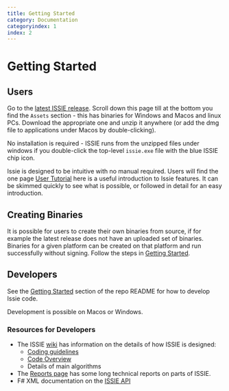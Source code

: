 ```yaml
---
title: Getting Started
category: Documentation
categoryindex: 1
index: 2
---
```


# Getting Started

## Users

Go to the [latest ISSIE release](https://github.com/tomcl/issie/releases/latest). Scroll down this page till at the bottom you find the `Assets` section - this has binaries for Windows and Macos and linux PCs. Download the appropriate one and unzip it anywhere (or add the dmg file to applications under Macos by double-clicking). 

No installation is required - ISSIE runs from the unzipped files under windows if you double-click the top-level `issie.exe` file with the blue ISSIE chip icon. 

Issie is designed to be intuitive with no manual required. Users will find the one page [User Tutorial](userGuide.html) here is a useful introduction to Issie features. It can be skimmed quickly to see what is possible, or followed in detail for an easy introduction.

## Creating Binaries

It is possible for users to create their own binaries from source, if for example the latest release does not have an uploaded set of binaries. Binaries for a given platform can be created on that platform and run successfully without signing. Follow the steps in [Getting Started](https://github.com/tomcl/ISSIE#getting-started).

## Developers

See the  [Getting Started](https://github.com/tomcl/ISSIE#getting-started) section of the repo README for how to develop Issie code.

Development is possible on Macos or Windows. 

### Resources for Developers

* The ISSIE [wiki](https://github.com/tomcl/issie/wiki) has information on the details of how ISSIE is designed: 
   - [Coding guidelines](https://github.com/tomcl/issie/wiki/1---Coding-guidelines-for-ISSIE)
   - [Code Overview](https://github.com/tomcl/issie/wiki/0---Issie-Source-Code-Overview)
   - Details of main algorithms
* The [Reports page](reports.md) has some long technical reports on parts of ISSIE.
* F# XML documentation on the [ISSIE API](reference/index.html)



